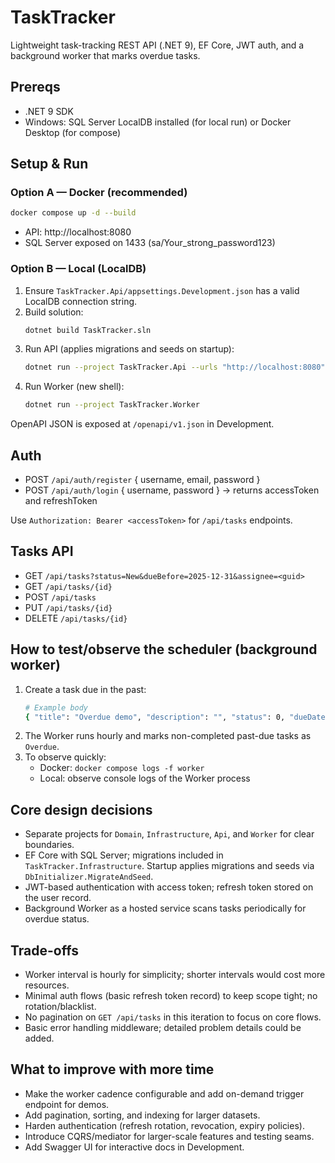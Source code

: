 
# TaskTracker

Lightweight task-tracking REST API (.NET 9), EF Core, JWT auth, and a background worker that marks overdue tasks.

## Prereqs
- .NET 9 SDK
- Windows: SQL Server LocalDB installed (for local run) or Docker Desktop (for compose)

## Setup & Run

### Option A — Docker (recommended)
```bash
docker compose up -d --build
```
- API: http://localhost:8080
- SQL Server exposed on 1433 (sa/Your_strong_password123)

### Option B — Local (LocalDB)
1. Ensure `TaskTracker.Api/appsettings.Development.json` has a valid LocalDB connection string.
2. Build solution:
   ```bash
   dotnet build TaskTracker.sln
   ```
3. Run API (applies migrations and seeds on startup):
   ```bash
   dotnet run --project TaskTracker.Api --urls "http://localhost:8080"
   ```
4. Run Worker (new shell):
   ```bash
   dotnet run --project TaskTracker.Worker
   ```

OpenAPI JSON is exposed at `/openapi/v1.json` in Development.

## Auth
- POST `/api/auth/register` { username, email, password }
- POST `/api/auth/login` { username, password } -> returns accessToken and refreshToken

Use `Authorization: Bearer <accessToken>` for `/api/tasks` endpoints.

## Tasks API
- GET `/api/tasks?status=New&dueBefore=2025-12-31&assignee=<guid>`
- GET `/api/tasks/{id}`
- POST `/api/tasks`
- PUT `/api/tasks/{id}`
- DELETE `/api/tasks/{id}`

## How to test/observe the scheduler (background worker)
1. Create a task due in the past:
   ```bash
   # Example body
   { "title": "Overdue demo", "description": "", "status": 0, "dueDate": "2024-01-01T00:00:00Z" }
   ```
2. The Worker runs hourly and marks non-completed past-due tasks as `Overdue`.
3. To observe quickly:
   - Docker: `docker compose logs -f worker`
   - Local: observe console logs of the Worker process

## Core design decisions
- Separate projects for `Domain`, `Infrastructure`, `Api`, and `Worker` for clear boundaries.
- EF Core with SQL Server; migrations included in `TaskTracker.Infrastructure`. Startup applies migrations and seeds via `DbInitializer.MigrateAndSeed`.
- JWT-based authentication with access token; refresh token stored on the user record.
- Background Worker as a hosted service scans tasks periodically for overdue status.

## Trade-offs
- Worker interval is hourly for simplicity; shorter intervals would cost more resources.
- Minimal auth flows (basic refresh token record) to keep scope tight; no rotation/blacklist.
- No pagination on `GET /api/tasks` in this iteration to focus on core flows.
- Basic error handling middleware; detailed problem details could be added.

## What to improve with more time
- Make the worker cadence configurable and add on-demand trigger endpoint for demos.
- Add pagination, sorting, and indexing for larger datasets.
- Harden authentication (refresh rotation, revocation, expiry policies).
- Introduce CQRS/mediator for larger-scale features and testing seams.
- Add Swagger UI for interactive docs in Development.

